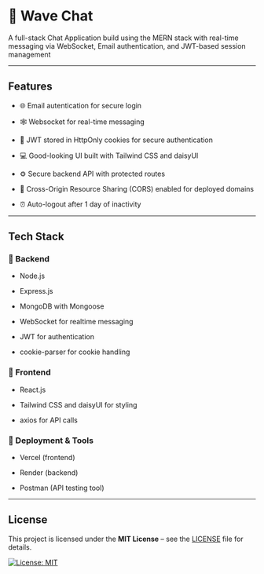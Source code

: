 # 💬 Wave Chat

A full-stack Chat Application build using the MERN stack with real-time messaging via WebSocket, Email authentication, and JWT-based session management

---

## Features

- 🌐 Email autentication for secure login

- 🕸️ Websocket for real-time messaging

- 🍪 JWT stored in HttpOnly cookies for secure authentication

- 💻 Good-looking UI built with Tailwind CSS and daisyUI

- ⚙️ Secure backend API with protected routes

- 🔄 Cross-Origin Resource Sharing (CORS) enabled for deployed domains

- ⏰ Auto-logout after 1 day of inactivity

---

## Tech Stack

### 🔧 Backend

- Node.js

- Express.js

- MongoDB with Mongoose

- WebSocket for realtime messaging

- JWT for authentication

- cookie-parser for cookie handling

### 🎨 Frontend

- React.js

- Tailwind CSS and daisyUI for styling

- axios for API calls

### 🚀 Deployment & Tools

- Vercel (frontend)

- Render (backend)

- Postman (API testing tool)

---

## License

This project is licensed under the **MIT License** – see the [LICENSE](LICENSE) file for details.

[![License: MIT](https://img.shields.io/badge/License-MIT-yellow.svg)](https://opensource.org/licenses/MIT)
